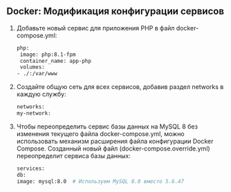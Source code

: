 ## Docker: Модификация конфигурации сервисов
1. Добавьте новый сервис для приложения PHP в файл docker-compose.yml:
    ```sh
    php:
     image: php:8.1-fpm
     container_name: app-php
     volumes:
    - ./:/var/www
    ```
2. Создайте общую сеть для всех сервисов, добавив раздел networks в каждую службу:
    ```sh
    networks:
    my-network:
    ```
3. Чтобы переопределить сервис базы данных на MySQL 8 без изменения текущего файла docker-compose.yml, 
   можно использовать механизм расширения файла конфигурации Docker Compose. 
   Созданный новый файл (docker-compose.override.yml) переопределит сервиса базы данных:
    ```sh
    services:
    db:
    image: mysql:8.0  # Используем MySQL 8.0 вместо 5.6.47
    ```
